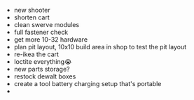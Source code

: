 - new shooter
- shorten cart
- clean swerve modules
- full fastener check
- get more 10-32 hardware
- plan pit layout, 10x10 build area in shop to test the pit layout
- re-ikea the cart
- loctite everything😭
- new parts storage?
- restock dewalt boxes
-  create a tool battery charging setup that's portable
- 
